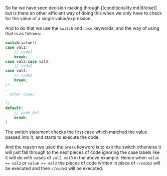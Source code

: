 So far we have seen decision making through [[conditionality.md|if/else]] but is there an other efficient way of doing this when we only have to check for the value of a single value/expression. 

And to do that we use the `switch` and `case` keywords, and the way of using that is as follows:

```c
switch(value){
case val1:
	// code1
	break;
case val2:case val3:
	// code2
case val4:
	// code3
	break;
/*
.
. other cases
.
*/
default:
	// code_def
	break;
}
```

The switch statement checks the first case which matched the value passed into it, and starts to execute the code.

And the reason we used the `break` keyword is to exit the switch otherwise it will just fall through to the next pieces of code ignoring the case labels like it will do with cases of `val2`, `val3` in the above example. Hence when `value == val2` or `value == val3` the pieces of code written in place of `//code2`  will be executed and then `//code3` will be executed.